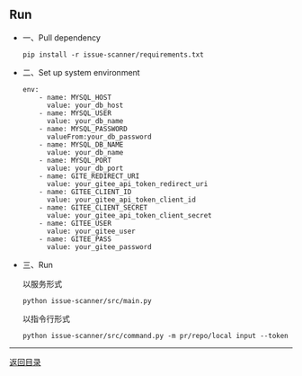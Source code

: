 ## Run

* 一、Pull dependency
    ```
    pip install -r issue-scanner/requirements.txt
    ```
* 二、Set up system environment
    ```
    env:
        - name: MYSQL_HOST
          value: your_db_host
        - name: MYSQL_USER
          value: your_db_name
        - name: MYSQL_PASSWORD
          valueFrom:your_db_password
        - name: MYSQL_DB_NAME
          value: your_db_name
        - name: MYSQL_PORT
          value: your_db_port
        - name: GITE_REDIRECT_URI
          value: your_gitee_api_token_redirect_uri
        - name: GITEE_CLIENT_ID
          value: your_gitee_api_token_client_id
        - name: GITEE_CLIENT_SECRET
          value: your_gitee_api_token_client_secret
        - name: GITEE_USER
          value: your_gitee_user
        - name: GITEE_PASS
          value: your_gitee_password
    ```
* 三、Run
    
    以服务形式
    ```
    python issue-scanner/src/main.py
    ```
    以指令行形式
    ```
    python issue-scanner/src/command.py -m pr/repo/local input --token
    ```
  
---

[返回目录](../../README.md)